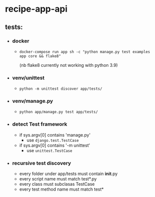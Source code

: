 # recipe-app-api

## tests:

- ### docker
    - `docker-compose run app sh -c "python manage.py test examples app core && flake8"`

      (nb flake8 currently not working with python 3.9)
- ### venv/unittest
    - `python -m unittest discover app/tests/`
- ### venv/manage.py
    - `python app/manage.py test app/tests/`

- ### detect Test framework
    - if sys.argv[0] contains 'manage.py'
        - use `django.test.TestCase`
    - if sys.argv[0] contains '-m unittest'
        - use `unittest.TestCase`

- ### recursive test discovery
    - every folder under app/tests must contain __init__.py
    - every script name must match test*.py
    - every class must subclasas TestCase
    - every test method name must match test*
    
